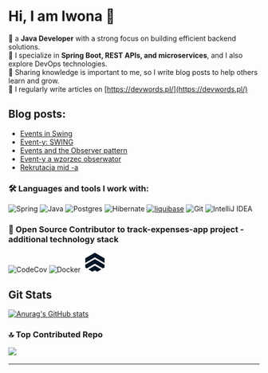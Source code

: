   # Hi, I am Iwona 👋 
🔭 a **Java Developer** with a strong focus on building efficient backend solutions.  
🌱 I specialize in **Spring Boot, REST APIs, and microservices**, and I also explore DevOps technologies. </br>
👯 Sharing knowledge is important to me, so I write blog posts to help others learn and grow. </br>
📝 I regularly write articles on [https://devwords.pl/](https://devwords.pl/)
  ## Blog posts:
<!-- BLOG-POST-LIST:START -->
- [Events in Swing](https://devwords.pl/events-in-spring/)
- [Event-y: SWING](https://devwords.pl/event-y-swing/)
- [Events and the Observer pattern](https://devwords.pl/events-and-observer-pattern/)
- [Event-y a wzorzec obserwator](https://devwords.pl/event-wzorzec-obserwator/)
- [Rekrutacja mid -a](https://devwords.pl/rekrutacja-mid/)
<!-- BLOG-POST-LIST:END -->

### 🛠️ Languages and tools I work with:
![Spring](https://img.shields.io/badge/spring-%236DB33F.svg?style=for-the-badge&logo=spring&logoColor=white)
![Java](https://img.shields.io/badge/java-%23ED8B00.svg?style=for-the-badge&logo=java&logoColor=white)
![Postgres](https://img.shields.io/badge/postgres-%23316192.svg?style=for-the-badge&logo=postgresql&logoColor=white)
![Hibernate](https://img.shields.io/badge/Hibernate-59666C?style=for-the-badge&logo=Hibernate&logoColor=white)
<a href="https://www.liquibase.org"><img src="https://www.liquibase.org/wp-content/themes/liquibase/assets/img/logo-org.svg" alt="liquibase" width="120" height="40"/></a>
![Git](https://img.shields.io/badge/git-%23F05033.svg?style=for-the-badge&logo=git&logoColor=white)
![IntelliJ IDEA](https://img.shields.io/badge/IntelliJIDEA-000000.svg?style=for-the-badge&logo=intellij-idea&logoColor=white)

### 🚀 Open Source Contributor to track-expenses-app project - additional technology stack
![CodeCov](https://img.shields.io/badge/codecov-%23ff0077.svg?style=for-the-badge&logo=codecov&logoColor=white) 
![Docker](https://img.shields.io/badge/docker-%230db7ed.svg?style=for-the-badge&logo=docker&logoColor=white) 
<a href="https://www.koyeb.com/"><img src="https://raw.githubusercontent.com/bycza-zagroda/.github/main/profile/logos/koyeb-logo.png" alt="koyeb" height="40" /></a> </p>

<!--
**Iwona007/Iwona007** is a ✨ _special_ ✨ repository because its `README.md` (this file) appears on your GitHub profile.

Here are some ideas to get you started:
## 📫 Connect With Me
[LinkedIn](your-linkedin-url) | [GitHub](your-github-url)

- 🔭 I’m currently working on ...
- 🌱 I’m currently learning javaScript
- 👯 I’m looking to collaborate on ...
- 🤔 I’m looking for help with ...
- 💬 Ask me about ...
- 📫 How to reach me: ...
- 😄 Pronouns: ...
- ⚡ Fun fact: ...
-->
## Git Stats
<!-- [https://github.com/anuraghazra/github-readme-stats ](https://github.com/anuraghazra/github-readme-stats)-->
[![Anurag's GitHub stats](https://github-readme-stats.vercel.app/api?username=iwona007&count_private=true&show_icons=true&theme=tokyonight)](https://github.com/anuraghazra/github-readme-stats)
<!--[![Top Langs](https://github-readme-stats.vercel.app/api/top-langs?username=iwona007&size_weight=0.5&count_weight=0.5)](https://github.com/iwona007/github-readme-stats) -->

### 🔝 Top Contributed Repo
![](https://github-contributor-stats.vercel.app/api?username=Iwona007&limit=5&theme=tokyonight&combine_all_yearly_contributions=true)

---

<!-- <a href="https://git-scm.com/" target="_blank" rel="noreferrer"> <img src="https://www.vectorlogo.zone/logos/git-scm/git-scm-icon.svg" alt="git" width="40" height="40"/> </a> <a href="https://heroku.com" target="_blank" rel="noreferrer"> 
</a> <a href="https://www.jenkins.io" target="_blank" rel="noreferrer"> <img src="https://www.vectorlogo.zone/logos/jenkins/jenkins-icon.svg" alt="jenkins" width="40" height="40"/> </a>

![CodePen](https://img.shields.io/badge/Codepen-000000?style=for-the-badge&logo=codepen&logoColor=white)
-->

<!-- <h3 align="left">Languages and Tools:</h3>
<p align="left"> <a href="https://www.java.com" target="_blank" rel="noreferrer"> <img src="https://raw.githubusercontent.com/devicons/devicon/master/icons/java/java-original.svg" alt="java" width="40" height="40"/> <a href="https://www.linux.org/" target="_blank" rel="noreferrer"> <img src="https://raw.githubusercontent.com/devicons/devicon/master/icons/linux/linux-original.svg" alt="linux" width="40" height="40"/> </a> <a href="https://www.mysql.com/" target="_blank" rel="noreferrer"> <img src="https://raw.githubusercontent.com/devicons/devicon/master/icons/mysql/mysql-original-wordmark.svg" alt="mysql" width="40" height="40"/> </a> <a href="https://www.oracle.com/" target="_blank" rel="noreferrer"> <img src="https://raw.githubusercontent.com/devicons/devicon/master/icons/oracle/oracle-original.svg" alt="oracle" width="40" height="40"/> </a> <a href="https://www.postgresql.org" target="_blank" rel="noreferrer"> <img src="https://raw.githubusercontent.com/devicons/devicon/master/icons/postgresql/postgresql-original-wordmark.svg" alt="postgresql" width="40" height="40"/> </a> <a href="https://postman.com" target="_blank" rel="noreferrer"> <img src="https://www.vectorlogo.zone/logos/getpostman/getpostman-icon.svg" alt="postman" width="40" height="40"/> </a> <a href="https://spring.io/" target="_blank" rel="noreferrer"> <img src="https://www.vectorlogo.zone/logos/springio/springio-icon.svg" alt="spring" width="40" height="40"/> </a> 
</p> 

## 🏆 GitHub Trophies
![](https://github-profile-trophy.vercel.app/?username=Iwona007&theme=radical&no-frame=false&no-bg=true&margin-w=4)
-->

<!-- [![](https://visitcount.itsvg.in/api?id=Iwona007&icon=0&color=0)](https://visitcount.itsvg.in) -->

<!-- Proudly created with GPRM ( https://gprm.itsvg.in ) -->
